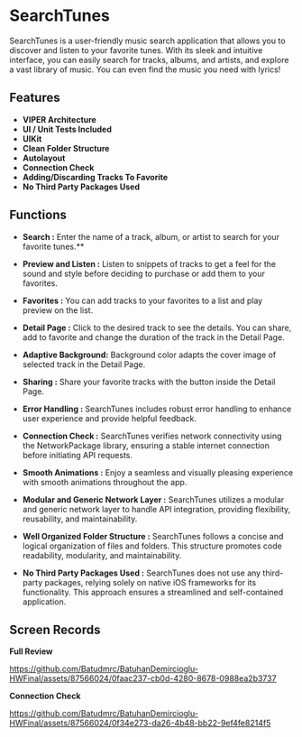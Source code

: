 # SearchTunes

SearchTunes is a user-friendly music search application that allows you to discover and listen to your favorite tunes. With its sleek and intuitive interface, you can easily search for tracks, albums, and artists, and explore a vast library of music. You can even find the music you need with lyrics!

## Features

- **VIPER Architecture**
- **UI / Unit Tests Included**
- **UIKit**
- **Clean Folder Structure**
- **Autolayout**
- **Connection Check**
- **Adding/Discarding Tracks To Favorite**
- **No Third Party Packages Used**

## Functions

- **Search :** Enter the name of a track, album, or artist to search for your favorite tunes.**

- **Preview and Listen :** Listen to snippets of tracks to get a feel for the sound and style before deciding to purchase or add them to your favorites.

- **Favorites :** You can add tracks to your favorites to a list and play preview on the list.

- **Detail Page :** Click to the desired track to see the details. You can share, add to favorite and change the duration of the track in the Detail Page.

- **Adaptive Background:** Background color adapts the cover image of selected track in the Detail Page.

- **Sharing :** Share your favorite tracks with the button inside the Detail Page.

- **Error Handling :** SearchTunes includes robust error handling to enhance user experience and provide helpful feedback.

- **Connection Check :** SearchTunes verifies network connectivity using the NetworkPackage library, ensuring a stable internet connection before initiating API requests.

- **Smooth Animations :** Enjoy a seamless and visually pleasing experience with smooth animations throughout the app.

- **Modular and Generic Network Layer :** SearchTunes utilizes a modular and generic network layer to handle API integration, providing flexibility, reusability, and maintainability.

- **Well Organized Folder Structure :** SearchTunes follows a concise and logical organization of files and folders. This structure promotes code readability, modularity, and maintainability.

- **No Third Party Packages Used :** SearchTunes does not use any third-party packages, relying solely on native iOS frameworks for its functionality. This approach ensures a streamlined and self-contained application.

## Screen Records



**Full Review**

https://github.com/Batudmrc/BatuhanDemircioglu-HWFinal/assets/87566024/0faac237-cb0d-4280-8678-0988ea2b3737

**Connection Check**

https://github.com/Batudmrc/BatuhanDemircioglu-HWFinal/assets/87566024/0f34e273-da26-4b48-bb22-9ef4fe8214f5



